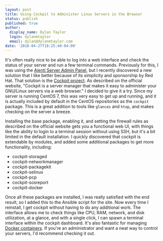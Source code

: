 ```yaml
---
layout: post
title: Using Cockpit to Administer Linux Servers in the Browser
status: publish
published: true
author:
  display_name: Dylan Taylor
  login: dylanmtaylor
  email: dylan@dylanmtaylor.com
date: '2018-04-27T18:25:40-04:00'
---
```


It's often really nice to be able to log into a web interface and check the status of your server and run a few terminal commands. Previously for this, I was using the [Ajenti Server Admin Panel](http://ajenti.org/), but I recently discovered a new solution that I like better because of its simplicity and sponsorship by Red Hat. That solution is the [Cockpit project](http://cockpit-project.org/). As described on the official website, "Cockpit is a server manager that makes it easy to administer your GNU/Linux servers via a web browser." I decided to give it a try. Since my server is running CentOS 7, this was very easy to get up and running, and it is actually included by default in the CentOS repositories as the `cockpit` package. This is a great addition to tools like `glances` and `htop`, and makes checking on the server a breeze.

Installing the base package, enabling it, and setting the firewall rules as described on the official website gets you a functional web UI, with things like the ability to login to a terminal session without using SSH, but it's a bit limited in the default installation. I quickly discovered that cockpit is extendable by modules, and added some additional packages to get more functionality, including:

* cockpit-storaged
* cockpit-networkmanager
* cockpit-packagekit
* cockpit-selinux
* cockpit-pcp
* cockpit-sosreport
* cockpit-docker

Once all these packages are installed, I was really satisfied with the end result, so I added this to the Ansible script for the site. Now every time I reinstall, I get cockpit without having to do any additional work. The interface allows me to check things like CPU, RAM, network, and disk utilization, at a glance, and with a single click, I can spawn a terminal interface within the cockpit dashboard. It's also fantastic for managing [Docker containers](https://www.docker.com/). If you're an administrator and want a neat way to control your servers, I'd recommend checking it out.